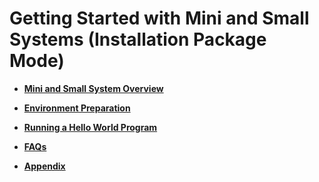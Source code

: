 # Getting Started with Mini and Small Systems (Installation Package Mode)



- **[Mini and Small System Overview](quickstart-lite-overview.md)**

- **[Environment Preparation](quickstart-lite-env-setup.md)**

- **[Running a Hello World Program](quickstart-lite-steps.md)**

- **[FAQs](quickstart-lite-env-setup-faqs.md)**

- **[Appendix](quickstart-lite-appendix.md)**
